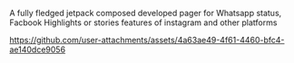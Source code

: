 A fully fledged jetpack composed developed pager for Whatsapp status, Facbook Highlights or stories features of instagram and other platforms

https://github.com/user-attachments/assets/4a63ae49-4f61-4460-bfc4-ae140dce9056

